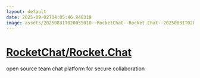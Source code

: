 ```yaml
---
layout: default
date: 2025-09-02T04:05:46.948319
image: assets/20250831T020055010--RocketChat--Rocket.Chat--20250831T020711600--cropped.png
---
```


# [RocketChat/Rocket.Chat](https://github.com/RocketChat/Rocket.Chat)

open source team chat platform for secure collaboration
